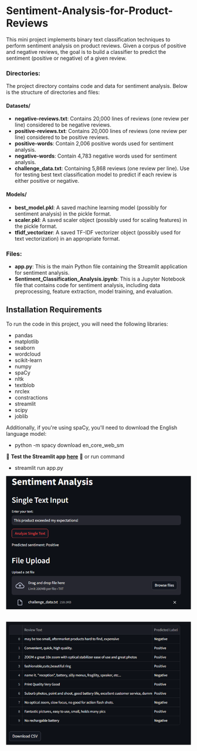 # Sentiment-Analysis-for-Product-Reviews

This mini project implements binary text classification techniques to perform sentiment analysis on product reviews. Given a corpus of positive and negative reviews, the goal is to build a classifier to predict the sentiment (positive or negative) of a given review.

### Directories:

The project directory contains code and data for sentiment analysis. Below is the structure of directories and files:

#### Datasets/

- **negative-reviews.txt**: Contains 20,000 lines of reviews (one review per line) considered to be negative reviews.
- **positive-reviews.txt**: Contains 20,000 lines of reviews (one review per line) considered to be positive reviews.
- **positive-words**: Contain 2,006 positive words used for sentiment analysis.
- **negative-words**: Contain 4,783 negative words used for sentiment analysis.
- **challenge_data.txt**: Containing 5,868 reviews (one review per line). Use for testing best text classification model to predict if each review is either positive or negative.

#### Models/

- **best_model.pkl**: A saved machine learning model (possibly for sentiment analysis) in the pickle format.
- **scaler.pkl**: A saved scaler object (possibly used for scaling features) in the pickle format.
- **tfidf_vectorizer**: A saved TF-IDF vectorizer object (possibly used for text vectorization) in an appropriate format.

### Files:

- **app.py**: This is the main Python file containing the Streamlit application for sentiment analysis.
- **Sentiment_Classification_Analysis.ipynb**: This is a Jupyter Notebook file that contains code for sentiment analysis, including data preprocessing, feature extraction, model training, and evaluation.

## Installation Requirements

To run the code in this project, you will need the following libraries:

- pandas
- matplotlib
- seaborn
- wordcloud
- scikit-learn
- numpy
- spaCy
- nltk
- textblob 
- nrclex
- constractions
- streamlit 
- scipy
- joblib

Additionally, if you're using spaCy, you'll need to download the English language model:
- python -m spacy download en_core_web_sm

🚀 **Test the Streamlit app [here](https://sentiment-analysis-for-appuct-reviews-9ysxxd4btrqvzvx5zuv8ya.streamlit.app/)** 🌟
or run command 
- streamlit run app.py

![alt text](image.png) 

&nbsp;&nbsp;&nbsp;&nbsp;![alt text](image-1.png)

